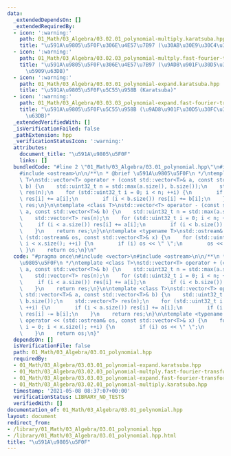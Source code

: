 ```yaml
---
data:
  _extendedDependsOn: []
  _extendedRequiredBy:
  - icon: ':warning:'
    path: 01_Math/03_Algebra/03.02.01_polynomial-multiply.karatsuba.hpp
    title: "\u591A\u9805\u5F0F\u306E\u4E57\u7B97 (\u30AB\u30E9\u30C4\u30D0\u6CD5)"
  - icon: ':warning:'
    path: 01_Math/03_Algebra/03.02.03_polynomial-multply.fast-fourier-transform.hpp
    title: "\u591A\u9805\u5F0F\u306E\u4E57\u7B97 (\u9AD8\u901F\u30D5\u30FC\u30EA\u30A8\
      \u5909\u63DB)"
  - icon: ':warning:'
    path: 01_Math/03_Algebra/03.03.01_polynomial-expand.karatsuba.hpp
    title: "\u591A\u9805\u5F0F\u5C55\u958B (Karatsuba)"
  - icon: ':warning:'
    path: 01_Math/03_Algebra/03.03.03_polynomial-expand.fast-fourier-transform.hpp
    title: "\u591A\u9805\u5F0F\u5C55\u958B (\u9AD8\u901F\u30D5\u30FC\u30EA\u30A8\u5909\
      \u63DB)"
  _extendedVerifiedWith: []
  _isVerificationFailed: false
  _pathExtension: hpp
  _verificationStatusIcon: ':warning:'
  attributes:
    document_title: "\u591A\u9805\u5F0F"
    links: []
  bundledCode: "#line 2 \"01_Math/03_Algebra/03.01_polynomial.hpp\"\n#include <vector>\n\
    #include <ostream>\n\n/**\n * @brief \u591A\u9805\u5F0F\n */\ntemplate <class\
    \ T>\nstd::vector<T> operator + (const std::vector<T>& a, const std::vector<T>&\
    \ b) {\n    std::uint32_t n = std::max(a.size(), b.size());\n    std::vector<T>\
    \ res(n);\n    for (std::uint32_t i = 0; i < n; ++i) {\n        if (i < a.size())\
    \ res[i] += a[i];\n        if (i < b.size()) res[i] += b[i];\n    }\n    return\
    \ res;\n}\n\ntemplate <class T>\nstd::vector<T> operator - (const std::vector<T>&\
    \ a, const std::vector<T>& b) {\n    std::uint32_t n = std::max(a.size(), b.size());\n\
    \    std::vector<T> res(n);\n    for (std::uint32_t i = 0; i < n; ++i) {\n   \
    \     if (i < a.size()) res[i] += a[i];\n        if (i < b.size()) res[i] -= b[i];\n\
    \    }\n    return res;\n}\n\ntemplate <typename T>\nstd::ostream& operator <<\
    \ (std::ostream& os, const std::vector<T>& x) {\n    for (std::uint32_t i = 0;\
    \ i < x.size(); ++i) {\n        if (i) os << \" \";\n        os << x[i];\n   \
    \ }\n    return os;\n}\n"
  code: "#pragma once\n#include <vector>\n#include <ostream>\n\n/**\n * @brief \u591A\
    \u9805\u5F0F\n */\ntemplate <class T>\nstd::vector<T> operator + (const std::vector<T>&\
    \ a, const std::vector<T>& b) {\n    std::uint32_t n = std::max(a.size(), b.size());\n\
    \    std::vector<T> res(n);\n    for (std::uint32_t i = 0; i < n; ++i) {\n   \
    \     if (i < a.size()) res[i] += a[i];\n        if (i < b.size()) res[i] += b[i];\n\
    \    }\n    return res;\n}\n\ntemplate <class T>\nstd::vector<T> operator - (const\
    \ std::vector<T>& a, const std::vector<T>& b) {\n    std::uint32_t n = std::max(a.size(),\
    \ b.size());\n    std::vector<T> res(n);\n    for (std::uint32_t i = 0; i < n;\
    \ ++i) {\n        if (i < a.size()) res[i] += a[i];\n        if (i < b.size())\
    \ res[i] -= b[i];\n    }\n    return res;\n}\n\ntemplate <typename T>\nstd::ostream&\
    \ operator << (std::ostream& os, const std::vector<T>& x) {\n    for (std::uint32_t\
    \ i = 0; i < x.size(); ++i) {\n        if (i) os << \" \";\n        os << x[i];\n\
    \    }\n    return os;\n}"
  dependsOn: []
  isVerificationFile: false
  path: 01_Math/03_Algebra/03.01_polynomial.hpp
  requiredBy:
  - 01_Math/03_Algebra/03.03.01_polynomial-expand.karatsuba.hpp
  - 01_Math/03_Algebra/03.02.03_polynomial-multply.fast-fourier-transform.hpp
  - 01_Math/03_Algebra/03.03.03_polynomial-expand.fast-fourier-transform.hpp
  - 01_Math/03_Algebra/03.02.01_polynomial-multiply.karatsuba.hpp
  timestamp: '2021-05-08 08:37:07+00:00'
  verificationStatus: LIBRARY_NO_TESTS
  verifiedWith: []
documentation_of: 01_Math/03_Algebra/03.01_polynomial.hpp
layout: document
redirect_from:
- /library/01_Math/03_Algebra/03.01_polynomial.hpp
- /library/01_Math/03_Algebra/03.01_polynomial.hpp.html
title: "\u591A\u9805\u5F0F"
---
```

